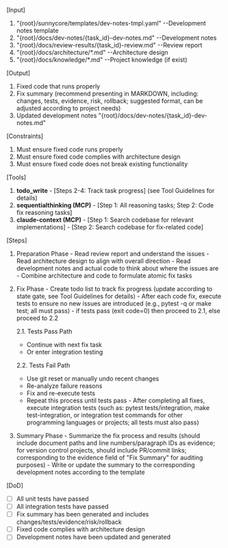 [Input]
  1. "{root}/sunnycore/templates/dev-notes-tmpl.yaml" --Development notes template
  2. "{root}/docs/dev-notes/{task_id}-dev-notes.md" --Development notes
  3. "{root}/docs/review-results/{task_id}-review.md" --Review report
  4. "{root}/docs/architecture/*.md" --Architecture design
  5. "{root}/docs/knowledge/*.md" --Project knowledge (if exist)

[Output]
  1. Fixed code that runs properly
  2. Fix summary (recommend presenting in MARKDOWN, including: changes, tests, evidence, risk, rollback; suggested format, can be adjusted according to project needs)
  3. Updated development notes "{root}/docs/dev-notes/{task_id}-dev-notes.md"

[Constraints]
  1. Must ensure fixed code runs properly
  2. Must ensure fixed code complies with architecture design
  3. Must ensure fixed code does not break existing functionality

[Tools]
  1. **todo_write**
    - [Steps 2-4: Track task progress] (see Tool Guidelines for details)
  2. **sequentialthinking (MCP)**
    - [Step 1: All reasoning tasks; Step 2: Code fix reasoning tasks]
  3. **claude-context (MCP)**
    - [Step 1: Search codebase for relevant implementations]
    - [Step 2: Search codebase for fix-related code]

[Steps]
  1. Preparation Phase
    - Read review report and understand the issues
    - Read architecture design to align with overall direction
    - Read development notes and actual code to think about where the issues are
    - Combine architecture and code to formulate atomic fix tasks

  2. Fix Phase
    - Create todo list to track fix progress (update according to state gate, see Tool Guidelines for details)
    - After each code fix, execute tests to ensure no new issues are introduced (e.g., pytest -q or make test; all must pass)
    - if tests pass (exit code=0) then proceed to 2.1, else proceed to 2.2
      
      2.1. Tests Pass Path
        - Continue with next fix task
        - Or enter integration testing
      
      2.2. Tests Fail Path
        - Use git reset or manually undo recent changes
        - Re-analyze failure reasons
        - Fix and re-execute tests
        - Repeat this process until tests pass
    - After completing all fixes, execute integration tests (such as: pytest tests/integration, make test-integration, or integration test commands for other programming languages or projects; all tests must also pass)

  3. Summary Phase
    - Summarize the fix process and results (should include document paths and line numbers/paragraph IDs as evidence; for version control projects, should include PR/commit links; corresponding to the evidence field of "Fix Summary" for auditing purposes)
    - Write or update the summary to the corresponding development notes according to the template

[DoD]
  - [ ] All unit tests have passed
  - [ ] All integration tests have passed
  - [ ] Fix summary has been generated and includes changes/tests/evidence/risk/rollback
  - [ ] Fixed code complies with architecture design
  - [ ] Development notes have been updated and generated

